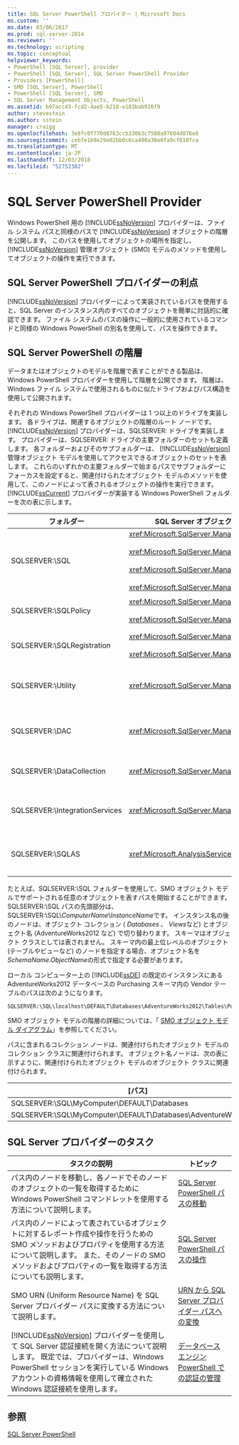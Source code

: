 ```yaml
---
title: SQL Server PowerShell プロバイダー | Microsoft Docs
ms.custom: ''
ms.date: 03/06/2017
ms.prod: sql-server-2014
ms.reviewer: ''
ms.technology: scripting
ms.topic: conceptual
helpviewer_keywords:
- PowerShell [SQL Server], provider
- PowerShell [SQL Server], SQL Server PowerShell Provider
- Providers [PowerShell]
- SMO [SQL Server], PowerShell
- PowerShell [SQL Server], SMO
- SQL Server Management Objects, PowerShell
ms.assetid: b97acc43-fcd2-4ae5-b218-e183bab916f9
author: stevestein
ms.author: sstein
manager: craigg
ms.openlocfilehash: 3e8fc0f770d8763ccb330b3c7588a97604d876e8
ms.sourcegitcommit: ceb7e1b9e29e02bb0c6ca400a36e0fa9cf010fca
ms.translationtype: MT
ms.contentlocale: ja-JP
ms.lasthandoff: 12/03/2018
ms.locfileid: "52752382"
---
```

# <a name="sql-server-powershell-provider"></a>SQL Server PowerShell Provider
  Windows PowerShell 用の [!INCLUDE[ssNoVersion](../includes/ssnoversion-md.md)] プロバイダーは、ファイル システム パスと同様のパスで [!INCLUDE[ssNoVersion](../includes/ssnoversion-md.md)] オブジェクトの階層を公開します。 このパスを使用してオブジェクトの場所を指定し、 [!INCLUDE[ssNoVersion](../includes/ssnoversion-md.md)] 管理オブジェクト (SMO) モデルのメソッドを使用してオブジェクトの操作を実行できます。  
  
## <a name="benefits-of-the-sql-server-powershell-provider"></a>SQL Server PowerShell プロバイダーの利点  
 [!INCLUDE[ssNoVersion](../includes/ssnoversion-md.md)] プロバイダーによって実装されているパスを使用すると、SQL Server のインスタンス内のすべてのオブジェクトを簡単に対話的に確認できます。 ファイル システムのパスの操作に一般的に使用されているコマンドと同様の Windows PowerShell の別名を使用して、パスを操作できます。  
  
## <a name="the-sql-server-powershell-hierarchy"></a>SQL Server PowerShell の階層  
 データまたはオブジェクトのモデルを階層で表すことができる製品は、Windows PowerShell プロバイダーを使用して階層を公開できます。 階層は、Windows ファイル システムで使用されるものに似たドライブおよびパス構造を使用して公開されます。  
  
 それぞれの Windows PowerShell プロバイダーは 1 つ以上のドライブを実装します。 各ドライブは、関連するオブジェクトの階層のルート ノードです。 [!INCLUDE[ssNoVersion](../includes/ssnoversion-md.md)] プロバイダーは、SQLSERVER: ドライブを実装します。 プロバイダーは、SQLSERVER: ドライブの主要フォルダーのセットも定義します。 各フォルダーおよびそのサブフォルダーは、 [!INCLUDE[ssNoVersion](../includes/ssnoversion-md.md)] 管理オブジェクト モデルを使用してアクセスできるオブジェクトのセットを表します。 これらのいずれかの主要フォルダーで始まるパスでサブフォルダーにフォーカスを設定すると、関連付けられたオブジェクト モデルのメソッドを使用して、このノードによって表されるオブジェクトの操作を実行できます。 [!INCLUDE[ssCurrent](../includes/sscurrent-md.md)] プロバイダーが実装する Windows PowerShell フォルダーを次の表に示します。  
  
|フォルダー|SQL Server オブジェクト モデルの名前空間|オブジェクト|  
|------------|---------------------------------------|-------------|  
|SQLSERVER:\SQL|<xref:Microsoft.SqlServer.Management.Smo><br /><br /> <xref:Microsoft.SqlServer.Management.Smo.Agent><br /><br /> <xref:Microsoft.SqlServer.Management.Smo.Broker><br /><br /> <xref:Microsoft.SqlServer.Management.Smo.Mail>|データベース オブジェクト (テーブル、ビュー、ストアド プロシージャなど)|  
|SQLSERVER:\SQLPolicy|<xref:Microsoft.SqlServer.Management.Dmf><br /><br /> <xref:Microsoft.SqlServer.Management.Facets>|ポリシー ベースの管理オブジェクト (ポリシーやファセットなど)|  
|SQLSERVER:\SQLRegistration|<xref:Microsoft.SqlServer.Management.RegisteredServers><br /><br /> <xref:Microsoft.SqlServer.Management.Smo.RegSvrEnum>|登録済みサーバー オブジェクト (サーバー グループや登録済みサーバーなど)|  
|SQLSERVER:\Utility|<xref:Microsoft.SqlServer.Management.Utility>|ユーティリティ オブジェクト ( [!INCLUDE[ssDE](../includes/ssde-md.md)]のマネージド インスタンスなど)|  
|SQLSERVER:\DAC|<xref:Microsoft.SqlServer.Management.DAC>|データ層アプリケーション オブジェクト (DAC パッケージなど) と操作 (DAC の配置など)|  
|SQLSERVER:\DataCollection|<xref:Microsoft.SqlServer.Management.Collector>|コレクション セットや構成ストアなどのデータ コレクター オブジェクト|  
|SQLSERVER:\IntegrationServices|<xref:Microsoft.SqlServer.Management.IntegrationServices>|[!INCLUDE[ssISnoversion](../includes/ssisnoversion-md.md)] プロジェクト、パッケージ、環境などのオブジェクト。|  
|SQLSERVER:\SQLAS|<xref:Microsoft.AnalysisServices>|[!INCLUDE[ssASnoversion](../includes/ssasnoversion-md.md)] キューブ、集計、ディメンションなどのオブジェクト。|  
  
 たとえば、SQLSERVER:\SQL フォルダーを使用して、SMO オブジェクト モデルでサポートされる任意のオブジェクトを表すパスを開始することができます。 SQLSERVER:\SQL パスの先頭部分は、SQLSERVER:\SQL\\*ComputerName*\\*InstanceName*です。 インスタンス名の後のノードは、オブジェクト コレクション ( *Databases* 、 *Views*など) とオブジェクト名 (AdventureWorks2012 など) で切り替わります。 スキーマはオブジェクト クラスとしては表されません。 スキーマ内の最上位レベルのオブジェクト (テーブルやビューなど) のノードを指定する場合、オブジェクト名を *SchemaName.ObjectName*の形式で指定する必要があります。  
  
 ローカル コンピューター上の [!INCLUDE[ssDE](../includes/ssde-md.md)] の既定のインスタンスにある AdventureWorks2012 データベースの Purchasing スキーマ内の Vendor テーブルのパスは次のようになります。  
  
```  
SQLSERVER:\SQL\localhost\DEFAULT\Databases\AdventureWorks2012\Tables\Purchasing.Vendor  
```  
  
 SMO オブジェクト モデルの階層の詳細については、「 [SMO オブジェクト モデル ダイアグラム](../relational-databases/server-management-objects-smo/smo-object-model-diagram.md)」を参照してください。  
  
 パスに含まれるコレクション ノードは、関連付けられたオブジェクト モデルのコレクション クラスに関連付けられます。 オブジェクト名ノードは、次の表に示すように、関連付けられたオブジェクト モデルのオブジェクト クラスに関連付けられます。  
  
|[パス]|SMO クラス|  
|----------|---------------|  
|SQLSERVER:\SQL\MyComputer\DEFAULT\Databases|<xref:Microsoft.SqlServer.Management.Smo.DatabaseCollection>|  
|SQLSERVER:\SQL\MyComputer\DEFAULT\Databases\AdventureWorks2012|<xref:Microsoft.SqlServer.Management.Smo.Database>|  
  
## <a name="sql-server-provider-tasks"></a>SQL Server プロバイダーのタスク  
  
|タスクの説明|トピック|  
|----------------------|-----------|  
|パス内のノードを移動し、各ノードでそのノードのオブジェクトの一覧を取得するために Windows PowerShell コマンドレットを使用する方法について説明します。|[SQL Server PowerShell パスの移動](navigate-sql-server-powershell-paths.md)|  
|パス内のノードによって表されているオブジェクトに対するレポート作成や操作を行うための SMO メソッドおよびプロパティを使用する方法について説明します。 また、そのノードの SMO メソッドおよびプロパティの一覧を取得する方法についても説明します。|[SQL Server PowerShell パスの操作](work-with-sql-server-powershell-paths.md)|  
|SMO URN (Uniform Resource Name) を SQL Server プロバイダー パスに変換する方法について説明します。|[URN から SQL Server プロバイダー パスへの変換](../database-engine/convert-urns-to-sql-server-provider-paths.md)|  
|[!INCLUDE[ssNoVersion](../includes/ssnoversion-md.md)] プロバイダーを使用して SQL Server 認証接続を開く方法について説明します。 既定では、プロバイダーは、Windows PowerShell セッションを実行している Windows アカウントの資格情報を使用して確立された Windows 認証接続を使用します。|[データベース エンジン PowerShell での認証の管理](manage-authentication-in-database-engine-powershell.md)|  
  
## <a name="see-also"></a>参照  
 [SQL Server PowerShell](sql-server-powershell.md)  
  
  
